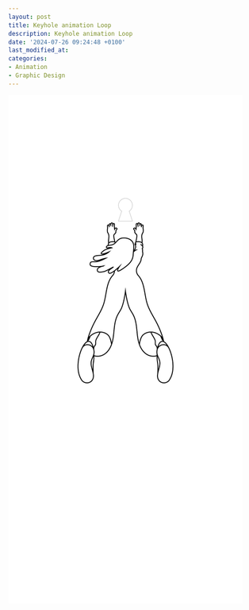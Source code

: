 ```yaml
---
layout: post
title: Keyhole animation Loop
description: Keyhole animation Loop
date: '2024-07-26 09:24:48 +0100'
last_modified_at:
categories:
- Animation
- Graphic Design
---
```


![Keyhole animation loop](/images/MyUNBOX_Padlock_keyhole_animation.gif)